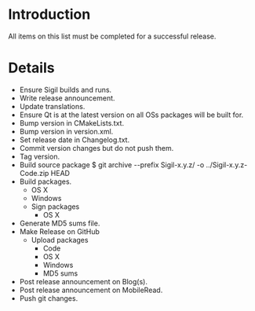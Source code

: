 Introduction
============

All items on this list must be completed for a successful release.


Details
=======

* Ensure Sigil builds and runs.
* Write release announcement.
* Update translations.
* Ensure Qt is at the latest version on all OSs packages will be built for.
* Bump version in CMakeLists.txt.
* Bump version in version.xml.
* Set release date in Changelog.txt.
* Commit version changes but do not push them.
* Tag version.
* Build source package $ git archive --prefix Sigil-x.y.z/ -o ../Sigil-x.y.z-Code.zip HEAD
* Build packages.
  * OS X
  * Windows
  * Sign packages
    * OS X
* Generate MD5 sums file.
* Make Release on GitHub
  * Upload packages
    * Code
    * OS X
    * Windows
    * MD5 sums
* Post release announcement on Blog(s).
* Post release announcement on MobileRead.
* Push git changes.
